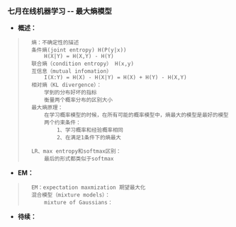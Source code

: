 ### 七月在线机器学习 -- 最大熵模型
- **概述：**
>       熵：不确定性的描述
>       条件熵(joint entropy) H(P(y|x))
>           H(X|Y) = H(X,Y) - H(Y)
>       联合熵（condition entropy） H(x,y)
>       互信息（mutual infomation）
>           I(X:Y) = H(X) - H(X|Y) = H(X) + H(Y) - H(X,Y)
>       相对熵（KL divergence）：
>           学到的分布好坏的指标
>           衡量两个概率分布的区别大小
>       最大熵原理：
>           在学习概率模型的时候，在所有可能的概率模型中，熵最大的模型是最好的模型
>           两个约束条件：
>               1、学习概率和经验概率相同
>               2、在满足1条件下的熵最大
>
>       LR、max entropy和softmax区别：
>           最后的形式都类似于softmax
>
>

- **EM：**
>       EM：expectation maxmization 期望最大化
>       混合模型（mixture models）：
>           mixture of Gaussians：
>               
>
>
>
>
>
>
>
>
>
>
>
>
>
>
>
>
>
>
>
>
>

- **待续：**
>
>
>
>
>
>
>
>
>
>
>
>
>
>
>
>
>
